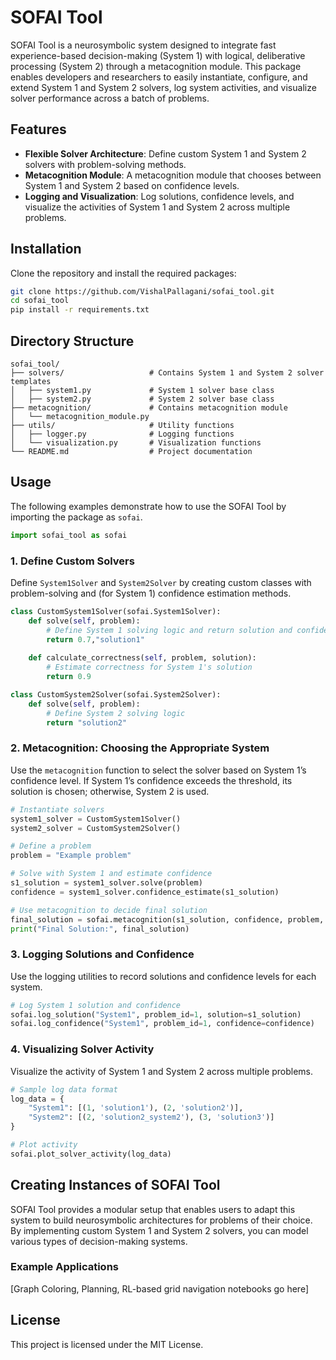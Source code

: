 # SOFAI Tool

SOFAI Tool is a neurosymbolic system designed to integrate fast experience-based decision-making (System 1) with logical, deliberative processing (System 2) through a metacognition module. This package enables developers and researchers to easily instantiate, configure, and extend System 1 and System 2 solvers, log system activities, and visualize solver performance across a batch of problems.

## Features

- **Flexible Solver Architecture**: Define custom System 1 and System 2 solvers with problem-solving methods.
- **Metacognition Module**: A metacognition module that chooses between System 1 and System 2 based on confidence levels.
- **Logging and Visualization**: Log solutions, confidence levels, and visualize the activities of System 1 and System 2 across multiple problems.

## Installation

Clone the repository and install the required packages:

```bash
git clone https://github.com/VishalPallagani/sofai_tool.git
cd sofai_tool
pip install -r requirements.txt
```

## Directory Structure

```
sofai_tool/
├── solvers/                   # Contains System 1 and System 2 solver templates
│   ├── system1.py             # System 1 solver base class
│   ├── system2.py             # System 2 solver base class
├── metacognition/             # Contains metacognition module
│   └── metacognition_module.py
├── utils/                     # Utility functions
│   ├── logger.py              # Logging functions
│   └── visualization.py       # Visualization functions
└── README.md                  # Project documentation
```

## Usage

The following examples demonstrate how to use the SOFAI Tool by importing the package as `sofai`.

```python
import sofai_tool as sofai
```

<!--- We might want to include the virtual envirnment activation on Debian/Ubunutu
python3 -m venv ~/py_envs
source ~/py_envs/bin/activate -- once created use this
deactivate --- to exit
-->

### 1. Define Custom Solvers

Define `System1Solver` and `System2Solver` by creating custom classes with problem-solving and (for System 1) confidence estimation methods.

```python
class CustomSystem1Solver(sofai.System1Solver):
    def solve(self, problem):
        # Define System 1 solving logic and return solution and confidence
        return 0.7,"solution1"
    
    def calculate_correctness(self, problem, solution):
        # Estimate correctness for System 1's solution
        return 0.9

class CustomSystem2Solver(sofai.System2Solver):
    def solve(self, problem):
        # Define System 2 solving logic
        return "solution2"
```

### 2. Metacognition: Choosing the Appropriate System

Use the `metacognition` function to select the solver based on System 1’s confidence level. If System 1’s confidence exceeds the threshold, its solution is chosen; otherwise, System 2 is used.

```python
# Instantiate solvers
system1_solver = CustomSystem1Solver()
system2_solver = CustomSystem2Solver()

# Define a problem
problem = "Example problem"

# Solve with System 1 and estimate confidence
s1_solution = system1_solver.solve(problem)
confidence = system1_solver.confidence_estimate(s1_solution)

# Use metacognition to decide final solution
final_solution = sofai.metacognition(s1_solution, confidence, problem, system2_solver, confidence_threshold=0.8)
print("Final Solution:", final_solution)
```

### 3. Logging Solutions and Confidence

Use the logging utilities to record solutions and confidence levels for each system.

```python
# Log System 1 solution and confidence
sofai.log_solution("System1", problem_id=1, solution=s1_solution)
sofai.log_confidence("System1", problem_id=1, confidence=confidence)
```

### 4. Visualizing Solver Activity

Visualize the activity of System 1 and System 2 across multiple problems.

```python
# Sample log data format
log_data = {
    "System1": [(1, 'solution1'), (2, 'solution2')],
    "System2": [(2, 'solution2_system2'), (3, 'solution3')]
}

# Plot activity
sofai.plot_solver_activity(log_data)
```

## Creating Instances of SOFAI Tool

SOFAI Tool provides a modular setup that enables users to adapt this system to build neurosymbolic architectures for problems of their choice. By implementing custom System 1 and System 2 solvers, you can model various types of decision-making systems. 

### Example Applications

[Graph Coloring, Planning, RL-based grid navigation notebooks go here]

## License

This project is licensed under the MIT License.
